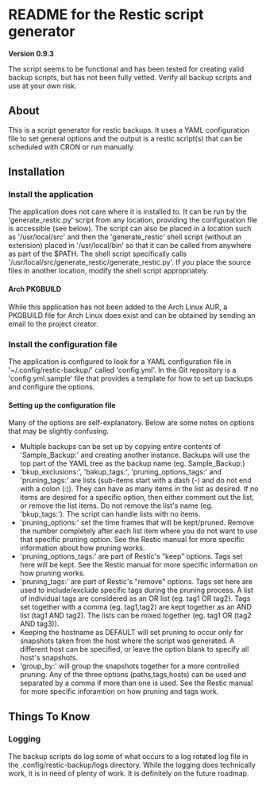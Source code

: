 # README for the Restic script generator

__Version 0.9.3__

The script seems to be functional and has been tested for creating valid backup scripts, but has not been fully vetted.  Verify all backup scripts and use at your own risk.

## About

  This is a script generator for restic backups.  It uses a YAML configuration file to set general options and the output is a restic script(s) that can be scheduled with CRON or run manually.

## Installation

### Install the application
  
  The application does not care where it is installed to.  It can be run by the 'generate_restic.py' script from any location, providing the configuration file is accessible (see below).  The script can also be placed in a location such as '/usr/local/src' and then the 'generate_restic' shell script (without an extension) placed in '/usr/local/bin' so that it can be called from anywhere as part of the $PATH.  The shell script specifically calls '/usr/local/src/generate_restic/generate_restic.py'.  If you place the source files in another location, modify the shell script appropriately.

#### Arch PKGBUILD

  While this application has not been added to the Arch Linux AUR, a PKGBUILD file for Arch Linux does exist and can be obtained by sending an email to the project creator.
  
### Install the configuration file

  The application is configured to look for a YAML configuration file in '~/.config/restic-backup/' called 'config.yml'.  In the Git repository is a 'config.yml.sample' file that provides a template for how to set up backups and configure the options.
  
#### Setting up the configuration file

  Many of the options are self-explanatory.  Below are some notes on options that may be slightly confusing.

  * Multiple backups can be set up by copying entire contents of 'Sample_Backup:' and creating another instance.  Backups will use the top part of the YAML tree as the backup name (eg. Sample_Backup:)
  * 'bkup_exclusions:', 'bakup_tags:', 'pruning_options_tags:' and 'pruning_tags:' are lists (sub-items start with a dash (-) and do not end with a colon (:)).  They can have as many items in the list as desired.  If no items are desired for a specific option, then either comment out the list, or remove the list items.  Do not remove the list's name (eg. 'bkup_tags:').  The script can handle lists with no items.
  * 'pruning_options:' set the time frames that will be kept/pruned.  Remove the number completely after each list item where you do not want to use that specific pruning option.  See the Restic manual for more specific information about how pruning works.
  * 'pruning_options_tags:' are part of Restic's "keep" options.  Tags set here will be kept.  See the Restic manual for more specific information on how pruning works.
  * 'pruning_tags:' are part of Restic's "remove" options.  Tags set here are used to include/exclude specific tags during the pruning process.  A list of individual tags are considered as an OR list (eg. tag1 OR tag2).  Tags set together with a comma (eg. tag1,tag2) are kept together as an AND list (tag1 AND tag2).  The lists can be mixed together (eg. tag1 OR (tag2 AND tag3)).
  * Keeping the hostname as DEFAULT will set pruning to occur only for snapshots taken from the host where the script was generated.  A different host can be specified, or leave the option blank to specify all host's snapshots.
  * 'group_by:' will group the snapshots together for a more controlled pruning.  Any of the three options (paths,tags,hosts) can be used and separated by a comma if more than one is used.  See the Restic manual for more specific inforamtion on how pruning and tags work.

## Things To Know

### Logging

  The backup scripts do log some of what occurs to a log rotated log file in the .config/restic-backup/logs directory.  While the logging does technically work, it is in need of plenty of work.  It is definitely on the future roadmap.
